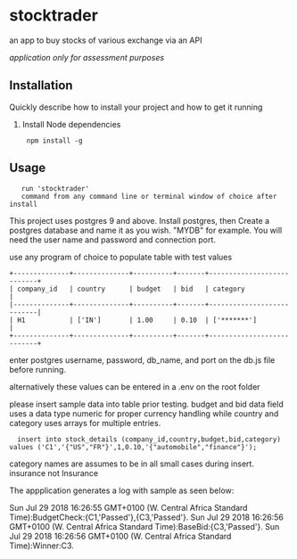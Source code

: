 # stocktrader
an app to buy stocks of various exchange via an API

*application only for assessment purposes*

## Installation

Quickly describe how to install your project and how to get it running

1. Install Node dependencies

        npm install -g
  

## Usage
 
       run 'stocktrader' 
       command from any command line or terminal window of choice after install

This project uses postgres 9 and above. Install postgres, then Create a postgres database and name it as you wish. "MYDB" for example. You will need the user name and password and connection port.

use any program of choice to populate table with test values

    +--------------+--------------+----------+-------+---------------------------+
    | company_id   | country      | budget   | bid   | category                  |
    |--------------+--------------+----------+-------+---------------------------|
    | H1           | ['IN']       | 1.00     | 0.10  | ['*******']               |
    +--------------+--------------+----------+-------+---------------------------+


enter postgres username, password, db_name, and port on the db.js file before running.

alternatively these values can be entered in a .env on the root folder

please insert sample data into table prior testing. budget and bid data field uses a data type numeric for proper
currency handling while country and category uses arrays for multiple entries.
  
      insert into stock_details (company_id,country,budget,bid,category) values ('C1','{"US","FR"}',1,0.10,'{"automobile","finance"}');

category names are assumes to be in all small cases during insert. insurance not Insurance



The appplication generates a log with sample as seen below:

   Sun Jul 29 2018 16:26:55 GMT+0100 (W. Central Africa Standard Time):BudgetCheck:{C1,'Passed'},{C3,'Passed'}.
   Sun Jul 29 2018 16:26:56 GMT+0100 (W. Central Africa Standard Time):BaseBid:{C3,'Passed'}.
   Sun Jul 29 2018 16:26:56 GMT+0100 (W. Central Africa Standard Time):Winner:C3.


